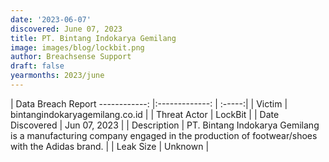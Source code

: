 ```yaml
---
date: '2023-06-07'
discovered: June 07, 2023
title: PT. Bintang Indokarya Gemilang
image: images/blog/lockbit.png
author: Breachsense Support
draft: false
yearmonths: 2023/june
---
```



| Data Breach Report
------------:     |:-------------:    | :-----:|
| Victim      | bintangindokaryagemilang.co.id      | 
| Threat Actor      | LockBit      | 
| Date Discovered      | Jun 07, 2023      | 
| Description      | PT. Bintang Indokarya Gemilang is a manufacturing company engaged in the production of footwear/shoes with the Adidas brand.      | 
| Leak Size      | Unknown      | 
